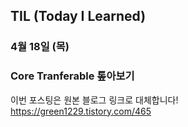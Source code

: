 ## TIL (Today I Learned)

### 4월 18일 (목)    
### Core Tranferable 톺아보기    
이번 포스팅은 원본 블로그 링크로 대체합니다!   
https://green1229.tistory.com/465       